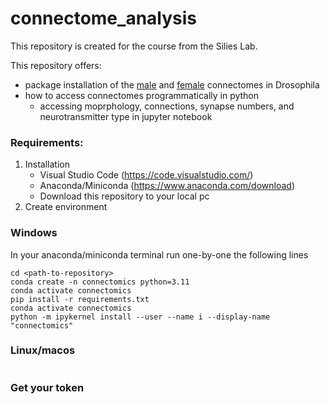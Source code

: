 # connectome_analysis
This repository is created for the course from the Silies Lab.

This repository offers:
  - package installation of the [male](https://reiserlab.github.io/male-drosophila-visual-system-connectome/) and [female](https://codex.flywire.ai/?dataset=fafb) connectomes in Drosophila
  - how to access connectomes programmatically in python
    - accessing moprphology, connections, synapse numbers, and neurotransmitter type in jupyter notebook

### Requirements:
1. Installation
    - Visual Studio Code (https://code.visualstudio.com/)
    - Anaconda/Miniconda (https://www.anaconda.com/download)
    - Download this repository to your local pc
3. Create environment
### Windows
  In your anaconda/miniconda terminal run one-by-one the following lines
```
cd <path-to-repository>
conda create -n connectomics python=3.11
conda activate connectomics
pip install -r requirements.txt
conda activate connectomics
python -m ipykernel install --user --name i --display-name "connectomics"
```
### Linux/macos
```
```
### Get your token
